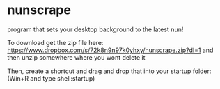# nunscrape

program that sets your desktop background to the latest nun!

To download get the zip file here:
https://www.dropbox.com/s/72k8n9n97k0yhxy/nunscrape.zip?dl=1
and then unzip somewhere where you wont delete it

Then, create a shortcut and drag and drop that into your startup folder:
(Win+R and type shell:startup)
